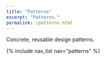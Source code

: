 ```yaml
---
title: "Patterns"
excerpt: "Patterns."
permalink: /patterns.html
---
```


Concrete, reusable design patterns.

{% include nav_list nav="patterns" %}

